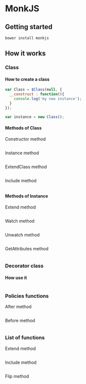 MonkJS
======
## Getting started
```javascript
bower install monkjs
```
## How it works
### Class
#### How to create a class
```javascript
var Class = $Class(null, {
  __construct : function(){
    console.log('my new instance');
  }
});

var instance = new Class();
```
#### Methods of Class
Constructor method
```javascript
```
Instance method
```javascript
```
ExtendClass method
```javascript
```
Include method
```javascript
```
#### Methods of Instance
Extend method
```javascript
```
Watch method
```javascript
```
Unwatch method
```javascript
```
GetAttributes method
```javascript
```
### Decorator class
#### How use it
```javascript
```
### Policies functions
After method
```javascript
```
Before method
```javascript
```
### List of functions
Extend method
```javascript
```
Include method
```javascript
```
Flip method
```javascript
```
